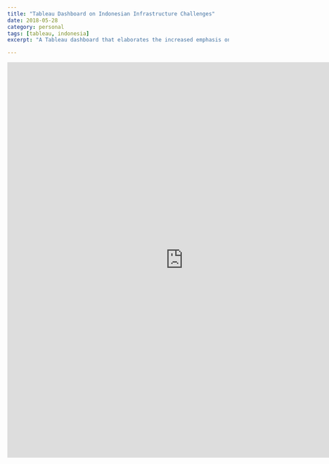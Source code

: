 ```yaml
---
title: "Tableau Dashboard on Indonesian Infrastructure Challenges"
date: 2018-05-28
category: personal
tags: [tableau, indonesia]
excerpt: "A Tableau dashboard that elaborates the increased emphasis on Indonesian infrastructure development under President Jokowi"

---
```



<iframe seamless frameborder="0" src="https://public.tableau.com/views/IndonesianInfrastructure/IndonesianInfrastucture?:embed=y&:display_count=yes&:origin=viz_share_link:embed=yes&:display_count=yes&:showVizHome=no" width = '800' height = '900' scrolling='yes' ></iframe>   
